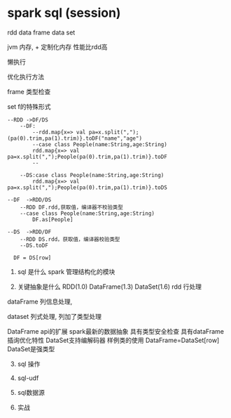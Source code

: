 # spark sql (session)



rdd  data frame data set

jvm 内存, + 定制化内存  性能比rdd高

懒执行

优化执行方法


frame 类型检查

set   f的特殊形式

```
--RDD ->DF/DS
	--DF:
		--rdd.map{x=> val pa=x.split(",");(pa(0).trim,pa(1).trim)}.toDF("name","age")
		--case class People(name:String,age:String)
		rdd.map{x=> val pa=x.split(",");People(pa(0).trim,pa(1).trim)}.toDF
		--

	--DS:case class People(name:String,age:String)
		rdd.map{x=> val pa=x.split(",");People(pa(0).trim,pa(1).trim)}.toDS

--DF  ->RDD/DS
	--RDD DF.rdd,获取值，编译器不校验类型
	--case class People(name:String,age:String)
		DF.as[People]

--DS  ->RDD/DF
	--RDD DS.rdd，获取值，编译器校验类型
	--DS.toDF
  
  DF = DS[row]
```

1. sql 是什么
spark 管理结构化的模块

2. 关键抽象是什么
RDD(1.0) DataFrame(1.3) DataSet(1.6)
rdd 行处理

dataFrame 列信息处理, 

dataset 列式处理, 列加了类型处理

DataFrame api的扩展
spark最新的数据抽象
具有类型安全检查
具有dataFrame插询优化特性
DataSet支持编解码器
样例类的使用
DataFrame=DataSet[row]
DataSet是强类型


3. sql 操作



4. sql-udf

5. sql数据源

6. 实战







